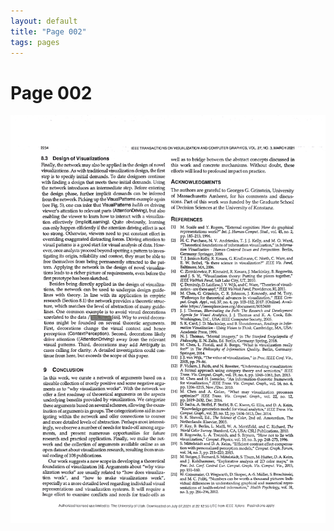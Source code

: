 ```yaml
---
layout: default
title: "Page 002"
tags: pages
---
```


# Page 002

<img src="/assets/scans/2.png" alt="Page with chartjunk removed" width="800"/>
